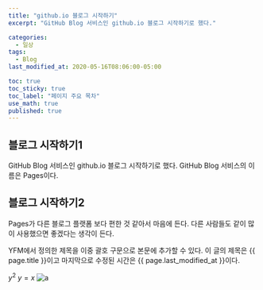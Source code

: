 ```yaml
---
title: "github.io 블로그 시작하기"
excerpt: "GitHub Blog 서비스인 github.io 블로그 시작하기로 했다."

categories:
  - 일상 
tags:
  - Blog
last_modified_at: 2020-05-16T08:06:00-05:00

toc: true
toc_sticky: true
toc_label: "페이지 주요 목차"
use_math: true
published: true
---
```


## 블로그 시작하기1
GitHub Blog 서비스인 github.io 블로그 시작하기로 했다.
GitHub Blog 서비스의 이름은 Pages이다.


## 블로그 시작하기2
Pages가 다른 블로그 플랫폼 보다 편한 것 같아서 마음에 든다.
다른 사람들도 같이 많이 사용했으면 좋겠다는 생각이 든다.

YFM에서 정의한 제목을 이중 괄호 구문으로 본문에 추가할 수 있다.
이 글의 제목은 {{ page.title }}이고
마지막으로 수정된 시간은 {{ page.last_modified_at }}이다.

$y^2$
$y=x$
![a](../../assets/images/바다이불.png)

<!--stackedit_data:
eyJoaXN0b3J5IjpbMTUyOTUwNDgzMyw4NjM4MzEyMDEsLTQ2ND
AxMDg1NCw0NTYxNjA3MjMsMTY3NDM0ODcyMyw4NDEwNzA2XX0=

-->